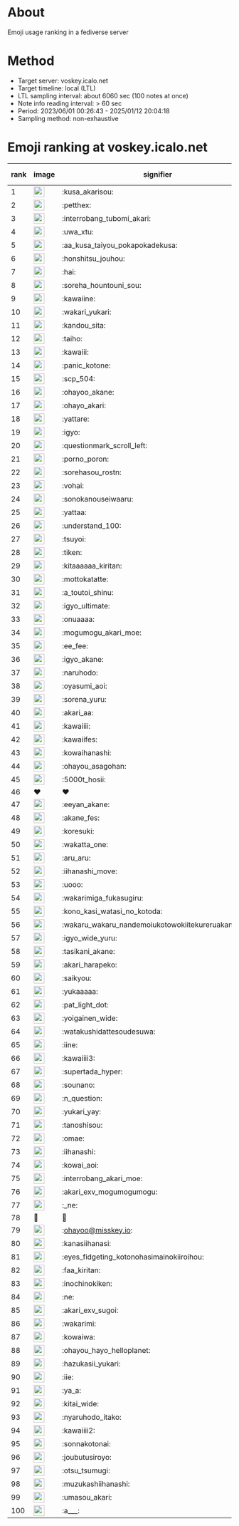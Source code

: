 # About
Emoji usage ranking in a fediverse server

# Method
- Target server: voskey.icalo.net
- Target timeline: local (LTL)
- LTL sampling interval: about 6060 sec (100 notes at once)
- Note info reading interval: > 60 sec
- Period: 2023/06/01 00:26:43 - 2025/01/12 20:04:18 
- Sampling method: non-exhaustive

# Emoji ranking at voskey.icalo.net

|rank|image|signifier|type|frequency score|
|----|----|----|----|----|
|1|<img height="24" src="https://voskey.icalo.net/emoji/kusa_akarisou.webp">|:kusa_akarisou:|custom|37237|
|2|<img height="24" src="https://voskey.icalo.net/emoji/petthex.webp">|:petthex:|custom|29185|
|3|<img height="24" src="https://voskey.icalo.net/emoji/interrobang_tubomi_akari.webp">|:interrobang_tubomi_akari:|custom|14989|
|4|<img height="24" src="https://voskey.icalo.net/emoji/uwa_xtu.webp">|:uwa_xtu:|custom|12661|
|5|<img height="24" src="https://voskey.icalo.net/emoji/aa_kusa_taiyou_pokapokadekusa.webp">|:aa_kusa_taiyou_pokapokadekusa:|custom|11931|
|6|<img height="24" src="https://voskey.icalo.net/emoji/honshitsu_jouhou.webp">|:honshitsu_jouhou:|custom|10312|
|7|<img height="24" src="https://voskey.icalo.net/emoji/hai.webp">|:hai:|custom|8831|
|8|<img height="24" src="https://voskey.icalo.net/emoji/soreha_hountouni_sou.webp">|:soreha_hountouni_sou:|custom|7589|
|9|<img height="24" src="https://voskey.icalo.net/emoji/kawaiine.webp">|:kawaiine:|custom|7289|
|10|<img height="24" src="https://voskey.icalo.net/emoji/wakari_yukari.webp">|:wakari_yukari:|custom|7251|
|11|<img height="24" src="https://voskey.icalo.net/emoji/kandou_sita.webp">|:kandou_sita:|custom|7078|
|12|<img height="24" src="https://voskey.icalo.net/emoji/taiho.webp">|:taiho:|custom|7005|
|13|<img height="24" src="https://voskey.icalo.net/emoji/kawaiii.webp">|:kawaiii:|custom|6803|
|14|<img height="24" src="https://voskey.icalo.net/emoji/panic_kotone.webp">|:panic_kotone:|custom|6129|
|15|<img height="24" src="https://voskey.icalo.net/emoji/scp_504.webp">|:scp_504:|custom|6065|
|16|<img height="24" src="https://voskey.icalo.net/emoji/ohayoo_akane.webp">|:ohayoo_akane:|custom|5551|
|17|<img height="24" src="https://voskey.icalo.net/emoji/ohayo_akari.webp">|:ohayo_akari:|custom|5078|
|18|<img height="24" src="https://voskey.icalo.net/emoji/yattare.webp">|:yattare:|custom|5028|
|19|<img height="24" src="https://voskey.icalo.net/emoji/igyo.webp">|:igyo:|custom|4951|
|20|<img height="24" src="https://voskey.icalo.net/emoji/questionmark_scroll_left.webp">|:questionmark_scroll_left:|custom|4814|
|21|<img height="24" src="https://voskey.icalo.net/emoji/porno_poron.webp">|:porno_poron:|custom|4571|
|22|<img height="24" src="https://voskey.icalo.net/emoji/sorehasou_rostn.webp">|:sorehasou_rostn:|custom|4503|
|23|<img height="24" src="https://voskey.icalo.net/emoji/vohai.webp">|:vohai:|custom|4450|
|24|<img height="24" src="https://voskey.icalo.net/emoji/sonokanouseiwaaru.webp">|:sonokanouseiwaaru:|custom|4431|
|25|<img height="24" src="https://voskey.icalo.net/emoji/yattaa.webp">|:yattaa:|custom|4195|
|26|<img height="24" src="https://voskey.icalo.net/emoji/understand_100.webp">|:understand_100:|custom|3956|
|27|<img height="24" src="https://voskey.icalo.net/emoji/tsuyoi.webp">|:tsuyoi:|custom|3875|
|28|<img height="24" src="https://voskey.icalo.net/emoji/tiken.webp">|:tiken:|custom|3856|
|29|<img height="24" src="https://voskey.icalo.net/emoji/kitaaaaaa_kiritan.webp">|:kitaaaaaa_kiritan:|custom|3851|
|30|<img height="24" src="https://voskey.icalo.net/emoji/mottokatatte.webp">|:mottokatatte:|custom|3723|
|31|<img height="24" src="https://voskey.icalo.net/emoji/a_toutoi_shinu.webp">|:a_toutoi_shinu:|custom|3656|
|32|<img height="24" src="https://voskey.icalo.net/emoji/igyo_ultimate.webp">|:igyo_ultimate:|custom|3606|
|33|<img height="24" src="https://voskey.icalo.net/emoji/onuaaaa.webp">|:onuaaaa:|custom|3314|
|34|<img height="24" src="https://voskey.icalo.net/emoji/mogumogu_akari_moe.webp">|:mogumogu_akari_moe:|custom|3097|
|35|<img height="24" src="https://voskey.icalo.net/emoji/ee_fee.webp">|:ee_fee:|custom|3088|
|36|<img height="24" src="https://voskey.icalo.net/emoji/igyo_akane.webp">|:igyo_akane:|custom|3080|
|37|<img height="24" src="https://voskey.icalo.net/emoji/naruhodo.webp">|:naruhodo:|custom|3058|
|38|<img height="24" src="https://voskey.icalo.net/emoji/oyasumi_aoi.webp">|:oyasumi_aoi:|custom|2984|
|39|<img height="24" src="https://voskey.icalo.net/emoji/sorena_yuru.webp">|:sorena_yuru:|custom|2980|
|40|<img height="24" src="https://voskey.icalo.net/emoji/akari_aa.webp">|:akari_aa:|custom|2967|
|41|<img height="24" src="https://voskey.icalo.net/emoji/kawaiiii.webp">|:kawaiiii:|custom|2949|
|42|<img height="24" src="https://voskey.icalo.net/emoji/kawaiifes.webp">|:kawaiifes:|custom|2914|
|43|<img height="24" src="https://voskey.icalo.net/emoji/kowaihanashi.webp">|:kowaihanashi:|custom|2830|
|44|<img height="24" src="https://voskey.icalo.net/emoji/ohayou_asagohan.webp">|:ohayou_asagohan:|custom|2763|
|45|<img height="24" src="https://voskey.icalo.net/emoji/5000t_hosii.webp">|:5000t_hosii:|custom|2660|
|46|❤|❤|unicode|2650|
|47|<img height="24" src="https://voskey.icalo.net/emoji/eeyan_akane.webp">|:eeyan_akane:|custom|2650|
|48|<img height="24" src="https://voskey.icalo.net/emoji/akane_fes.webp">|:akane_fes:|custom|2637|
|49|<img height="24" src="https://voskey.icalo.net/emoji/koresuki.webp">|:koresuki:|custom|2629|
|50|<img height="24" src="https://voskey.icalo.net/emoji/wakatta_one.webp">|:wakatta_one:|custom|2629|
|51|<img height="24" src="https://voskey.icalo.net/emoji/aru_aru.webp">|:aru_aru:|custom|2609|
|52|<img height="24" src="https://voskey.icalo.net/emoji/iihanashi_move.webp">|:iihanashi_move:|custom|2603|
|53|<img height="24" src="https://voskey.icalo.net/emoji/uooo.webp">|:uooo:|custom|2581|
|54|<img height="24" src="https://voskey.icalo.net/emoji/wakarimiga_fukasugiru.webp">|:wakarimiga_fukasugiru:|custom|2518|
|55|<img height="24" src="https://voskey.icalo.net/emoji/kono_kasi_watasi_no_kotoda.webp">|:kono_kasi_watasi_no_kotoda:|custom|2478|
|56|<img height="24" src="https://voskey.icalo.net/emoji/wakaru_wakaru_nandemoiukotowokiitekureruakanetyan.webp">|:wakaru_wakaru_nandemoiukotowokiitekureruakanetyan:|custom|2467|
|57|<img height="24" src="https://voskey.icalo.net/emoji/igyo_wide_yuru.webp">|:igyo_wide_yuru:|custom|2436|
|58|<img height="24" src="https://voskey.icalo.net/emoji/tasikani_akane.webp">|:tasikani_akane:|custom|2427|
|59|<img height="24" src="https://voskey.icalo.net/emoji/akari_harapeko.webp">|:akari_harapeko:|custom|2387|
|60|<img height="24" src="https://voskey.icalo.net/emoji/saikyou.webp">|:saikyou:|custom|2297|
|61|<img height="24" src="https://voskey.icalo.net/emoji/yukaaaaa.webp">|:yukaaaaa:|custom|2288|
|62|<img height="24" src="https://voskey.icalo.net/emoji/pat_light_dot.webp">|:pat_light_dot:|custom|2280|
|63|<img height="24" src="https://voskey.icalo.net/emoji/yoigainen_wide.webp">|:yoigainen_wide:|custom|2275|
|64|<img height="24" src="https://voskey.icalo.net/emoji/watakushidattesoudesuwa.webp">|:watakushidattesoudesuwa:|custom|2213|
|65|<img height="24" src="https://voskey.icalo.net/emoji/iine.webp">|:iine:|custom|2159|
|66|<img height="24" src="https://voskey.icalo.net/emoji/kawaiiii3.webp">|:kawaiiii3:|custom|2104|
|67|<img height="24" src="https://voskey.icalo.net/emoji/supertada_hyper.webp">|:supertada_hyper:|custom|2083|
|68|<img height="24" src="https://voskey.icalo.net/emoji/sounano.webp">|:sounano:|custom|2072|
|69|<img height="24" src="https://voskey.icalo.net/emoji/n_question.webp">|:n_question:|custom|2046|
|70|<img height="24" src="https://voskey.icalo.net/emoji/yukari_yay.webp">|:yukari_yay:|custom|1993|
|71|<img height="24" src="https://voskey.icalo.net/emoji/tanoshisou.webp">|:tanoshisou:|custom|1948|
|72|<img height="24" src="https://voskey.icalo.net/emoji/omae.webp">|:omae:|custom|1944|
|73|<img height="24" src="https://voskey.icalo.net/emoji/iihanashi.webp">|:iihanashi:|custom|1916|
|74|<img height="24" src="https://voskey.icalo.net/emoji/kowai_aoi.webp">|:kowai_aoi:|custom|1894|
|75|<img height="24" src="https://voskey.icalo.net/emoji/interrobang_akari_moe.webp">|:interrobang_akari_moe:|custom|1881|
|76|<img height="24" src="https://voskey.icalo.net/emoji/akari_exv_mogumogumogu.webp">|:akari_exv_mogumogumogu:|custom|1830|
|77|<img height="24" src="https://voskey.icalo.net/emoji/_ne.webp">|:_ne:|custom|1815|
|78|🤔|🤔|unicode|1812|
|79|<img height="24" src="https://voskey.icalo.net/emoji/ohayoo.webp">|:ohayoo@misskey.io:|custom|1787|
|80|<img height="24" src="https://voskey.icalo.net/emoji/kanasiihanasi.webp">|:kanasiihanasi:|custom|1786|
|81|<img height="24" src="https://voskey.icalo.net/emoji/eyes_fidgeting_kotonohasimainokiiroihou.webp">|:eyes_fidgeting_kotonohasimainokiiroihou:|custom|1769|
|82|<img height="24" src="https://voskey.icalo.net/emoji/faa_kiritan.webp">|:faa_kiritan:|custom|1768|
|83|<img height="24" src="https://voskey.icalo.net/emoji/inochinokiken.webp">|:inochinokiken:|custom|1713|
|84|<img height="24" src="https://voskey.icalo.net/emoji/ne.webp">|:ne:|custom|1709|
|85|<img height="24" src="https://voskey.icalo.net/emoji/akari_exv_sugoi.webp">|:akari_exv_sugoi:|custom|1705|
|86|<img height="24" src="https://voskey.icalo.net/emoji/wakarimi.webp">|:wakarimi:|custom|1697|
|87|<img height="24" src="https://voskey.icalo.net/emoji/kowaiwa.webp">|:kowaiwa:|custom|1690|
|88|<img height="24" src="https://voskey.icalo.net/emoji/ohayou_hayo_helloplanet.webp">|:ohayou_hayo_helloplanet:|custom|1663|
|89|<img height="24" src="https://voskey.icalo.net/emoji/hazukasii_yukari.webp">|:hazukasii_yukari:|custom|1653|
|90|<img height="24" src="https://voskey.icalo.net/emoji/iie.webp">|:iie:|custom|1645|
|91|<img height="24" src="https://voskey.icalo.net/emoji/ya_a.webp">|:ya_a:|custom|1625|
|92|<img height="24" src="https://voskey.icalo.net/emoji/kitai_wide.webp">|:kitai_wide:|custom|1612|
|93|<img height="24" src="https://voskey.icalo.net/emoji/nyaruhodo_itako.webp">|:nyaruhodo_itako:|custom|1571|
|94|<img height="24" src="https://voskey.icalo.net/emoji/kawaiiii2.webp">|:kawaiiii2:|custom|1551|
|95|<img height="24" src="https://voskey.icalo.net/emoji/sonnakotonai.webp">|:sonnakotonai:|custom|1540|
|96|<img height="24" src="https://voskey.icalo.net/emoji/joubutusiroyo.webp">|:joubutusiroyo:|custom|1486|
|97|<img height="24" src="https://voskey.icalo.net/emoji/otsu_tsumugi.webp">|:otsu_tsumugi:|custom|1477|
|98|<img height="24" src="https://voskey.icalo.net/emoji/muzukashiihanashi.webp">|:muzukashiihanashi:|custom|1474|
|99|<img height="24" src="https://voskey.icalo.net/emoji/umasou_akari.webp">|:umasou_akari:|custom|1451|
|100|<img height="24" src="https://voskey.icalo.net/emoji/a___.webp">|:a___:|custom|1430|
